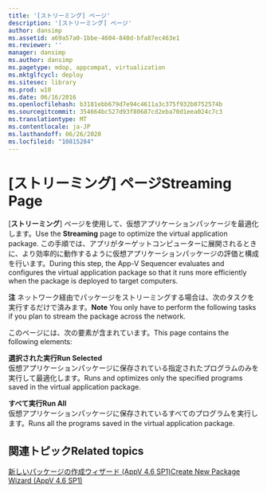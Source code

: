 ```yaml
---
title: '[ストリーミング] ページ'
description: '[ストリーミング] ページ'
author: dansimp
ms.assetid: a69a57a0-1bbe-4604-840d-bfa87ec463e1
ms.reviewer: ''
manager: dansimp
ms.author: dansimp
ms.pagetype: mdop, appcompat, virtualization
ms.mktglfcycl: deploy
ms.sitesec: library
ms.prod: w10
ms.date: 06/16/2016
ms.openlocfilehash: b3181ebb679d7e94c4611a3c375f932b0752574b
ms.sourcegitcommit: 354664bc527d93f80687cd2eba70d1eea024c7c3
ms.translationtype: MT
ms.contentlocale: ja-JP
ms.lasthandoff: 06/26/2020
ms.locfileid: "10815284"
---
```

# <span data-ttu-id="1317a-103">[ストリーミング] ページ</span><span class="sxs-lookup"><span data-stu-id="1317a-103">Streaming Page</span></span>


<span data-ttu-id="1317a-104">[**ストリーミング**] ページを使用して、仮想アプリケーションパッケージを最適化します。</span><span class="sxs-lookup"><span data-stu-id="1317a-104">Use the **Streaming** page to optimize the virtual application package.</span></span> <span data-ttu-id="1317a-105">この手順では、アプリがターゲットコンピューターに展開されるときに、より効率的に動作するように仮想アプリケーションパッケージの評価と構成を行います。</span><span class="sxs-lookup"><span data-stu-id="1317a-105">During this step, the App-V Sequencer evaluates and configures the virtual application package so that it runs more efficiently when the package is deployed to target computers.</span></span>

<span data-ttu-id="1317a-106">**注** ネットワーク経由でパッケージをストリーミングする場合は、次のタスクを実行するだけで済みます。</span><span class="sxs-lookup"><span data-stu-id="1317a-106">**Note** You only have to perform the following tasks if you plan to stream the package across the network.</span></span>

 

<span data-ttu-id="1317a-107">このページには、次の要素が含まれています。</span><span class="sxs-lookup"><span data-stu-id="1317a-107">This page contains the following elements:</span></span>

<a href="" id="run-selected"></a>**<span data-ttu-id="1317a-108">選択された実行</span><span class="sxs-lookup"><span data-stu-id="1317a-108">Run Selected</span></span>**  
<span data-ttu-id="1317a-109">仮想アプリケーションパッケージに保存されている指定されたプログラムのみを実行して最適化します。</span><span class="sxs-lookup"><span data-stu-id="1317a-109">Runs and optimizes only the specified programs saved in the virtual application package.</span></span>

<a href="" id="run-all"></a>**<span data-ttu-id="1317a-110">すべて実行</span><span class="sxs-lookup"><span data-stu-id="1317a-110">Run All</span></span>**  
<span data-ttu-id="1317a-111">仮想アプリケーションパッケージに保存されているすべてのプログラムを実行します。</span><span class="sxs-lookup"><span data-stu-id="1317a-111">Runs all the programs saved in the virtual application package.</span></span>

## <span data-ttu-id="1317a-112">関連トピック</span><span class="sxs-lookup"><span data-stu-id="1317a-112">Related topics</span></span>


[<span data-ttu-id="1317a-113">新しいパッケージの作成ウィザード (AppV 4.6 SP1)</span><span class="sxs-lookup"><span data-stu-id="1317a-113">Create New Package Wizard (AppV 4.6 SP1)</span></span>](create-new-package-wizard---appv-46-sp1-.md)

 

 






